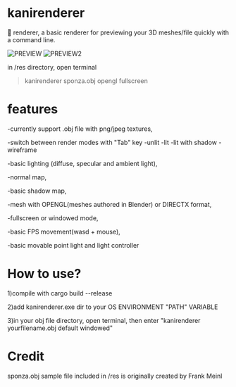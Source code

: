 # kanirenderer
🦀 renderer, a basic renderer for previewing your 3D meshes/file quickly with a command line.

![PREVIEW](https://github.com/ourbunka/kanirenderer/blob/main/preview.gif)
![PREVIEW2](https://github.com/ourbunka/kanirenderer/blob/main/preview2.gif)

in /res directory, open terminal
  > kanirenderer sponza.obj opengl fullscreen

# features
-currently support .obj file with png/jpeg textures,

-switch between render modes with "Tab" key
  -unlit
  -lit
  -lit with shadow
  -wireframe

-basic lighting (diffuse, specular and ambient light),

-normal map,

-basic shadow map,

-mesh with OPENGL(meshes authored in Blender) or DIRECTX format,

-fullscreen or windowed mode,

-basic FPS movement(wasd + mouse),

-basic movable point light and light controller


# How to use?

  1)compile with cargo build --release
  
  2)add kanirenderer.exe dir to your OS ENVIRONMENT "PATH" VARIABLE
  
  3)in your obj file directory, open terminal, then enter "kanirenderer yourfilename.obj default windowed"


# Credit
sponza.obj sample file included in /res is originally created by Frank Meinl
